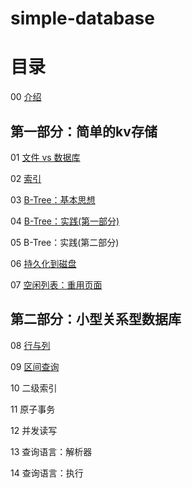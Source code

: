 # simple-database

# 目录

00 [介绍](https://github.com/Top-Gwen/simple-database/blob/main/doc/00.Introduction.md)

## 第一部分：简单的kv存储

01 [文件 vs 数据库](https://github.com/Top-Gwen/simple-database/blob/main/doc/01.Files-vs-Databases.md)

02 [索引](https://github.com/Top-Gwen/simple-database/blob/main/doc/02.Indexing.md)

03 [B-Tree：基本思想](https://github.com/Top-Gwen/simple-database/blob/main/doc/03.B-Tree%3AThe-Ideas.md)

04 [B-Tree：实践(第一部分)](https://github.com/Top-Gwen/simple-database/blob/main/doc/04.B-Tree%3AThe-Practice-Part1.md)

05 B-Tree：实践(第二部分)

06 [持久化到磁盘](https://github.com/Top-Gwen/simple-database/blob/main/doc/06.Persist-to-Disk.md)

07 [空闲列表：重用页面](https://github.com/Top-Gwen/simple-database/blob/main/doc/07.Free-List%3AResuing-Pages.md)

## 第二部分：小型关系型数据库

08 [行与列](https://github.com/Top-Gwen/simple-database/blob/main/doc/08.Rows-and-Columns.md)

09 [区间查询](https://github.com/Top-Gwen/simple-database/blob/main/doc/09.Range-Query.md)

10 二级索引

11 原子事务

12 并发读写

13 查询语言：解析器

14 查询语言：执行
